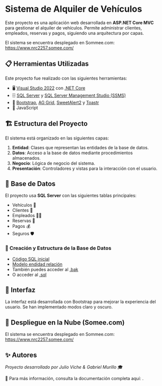 # Sistema de Alquiler de Vehículos

Este proyecto es una aplicación web desarrollada en **ASP.NET Core MVC** para gestionar el alquiler de vehículos. Permite administrar clientes, empleados, reservas y pagos, siguiendo una arquitectura por capas.

El sistema se encuentra desplegado en Sommee.com: https://www.nrc2257.somee.com/

## 📋 Herramientas Utilizadas

Este proyecto fue realizado con las siguientes herramientas:

- 🖥 [Visual Studio 2022](https://visualstudio.microsoft.com/es/) con [.NET Core](https://dotnet.microsoft.com/en-us/download)
- 🗄 [SQL Server](https://www.microsoft.com/es-es/sql-server/sql-server-downloads?msockid=21b775cbdea664c60c25605adfbc6581) y [SQL Server Management Studio (SSMS)](https://learn.microsoft.com/en-us/ssms/download-sql-server-management-studio-ssms)
- 🎨 [Bootstrap](https://getbootstrap.com/), [AG Grid](https://www.ag-grid.com/), [SweetAlert2](https://sweetalert2.github.io/) y [Toastr](https://codeseven.github.io/toastr/)
- 📜 JavaScript

## 🏗 Estructura del Proyecto

El sistema está organizado en las siguientes capas:

1. **Entidad**: Clases que representan las entidades de la base de datos.
2. **Datos**: Acceso a la base de datos mediante procedimientos almacenados.
3. **Negocio**: Lógica de negocio del sistema.
4. **Presentación**: Controladores y vistas para la interacción con el usuario.

## 📌 Base de Datos

El proyecto usa **SQL Server** con las siguientes tablas principales:

- Vehículos 🚗
- Clientes 👤
- Empleados 👨‍💼
- Reservas 📅
- Pagos 💰
- Seguros 🛡

### 📜 Creación y Estructura de la Base de Datos

- [Código SQL inicial](doc/database.md#código-sql-inicial)
- [Modelo endidad relación](doc/database.md#modelo-entidad-relación)
- También puedes acceder al [.bak](doc/AlquilerVehiculos_autobackup_625945_2025-03-03T10-17-00.BAK)
- O acceder al [.sql](doc/database.sql)

## 🎨 Interfaz
La interfaz está desarrollada con Bootstrap para mejorar la experiencia del usuario. Se han implementado modos claro y oscuro.

## 🚀 Despliegue en la Nube (Somee.com)
El sistema se encuentra desplegado en Sommee.com: https://www.nrc2257.somee.com/

## ✨ Autores
*Proyecto desarrollado por Julio Viche & Gabriel Murillo* 🎓

📌 Para más información, consulta la documentación completa aquí: .